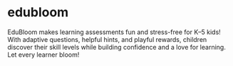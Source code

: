 # edubloom
EduBloom makes learning assessments fun and stress-free for K–5 kids! With adaptive questions, helpful hints, and playful rewards, children discover their skill levels while building confidence and a love for learning. Let every learner bloom!
